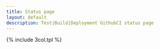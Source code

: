 ```yaml
---
title: Status page
layout: default
description: Test|Build|Deployment GithubCI status page
---
```


{% include 3col.tpl %}

